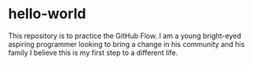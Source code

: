 # hello-world
This repository is to practice the GitHub Flow.
I am a young bright-eyed aspiring programmer
looking to bring a change in his community and his family
I believe this is my first step to a different life.
